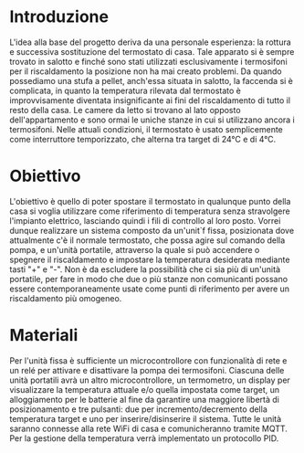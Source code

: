 # Introduzione
L'idea alla base del progetto deriva da una personale esperienza: la rottura e successiva
sostituzione del termostato di casa.
Tale apparato si è sempre trovato in salotto e finché sono stati utilizzati esclusivamente
i termosifoni per il riscaldamento la posizione non ha mai creato problemi.
Da quando possediamo una stufa a pellet, anch'essa situata in salotto, la faccenda si è
complicata, in quanto la temperatura rilevata dal termostato è improvvisamente diventata
insignificante ai fini del riscaldamento di tutto il resto della casa.
Le camere da letto si trovano al lato opposto dell'appartamento e sono ormai le uniche
stanze in cui si utilizzano ancora i termosifoni. Nelle attuali condizioni, il termostato è
usato semplicemente come interruttore temporizzato, che alterna tra target di 24°C e di
4°C.
# Obiettivo
L'obiettivo è quello di poter spostare il termostato in qualunque punto della casa si
voglia utilizzare come riferimento di temperatura senza stravolgere l'impianto elettrico,
lasciando quindi i fili di controllo al loro posto.
Vorrei dunque realizzare un sistema composto da un'unit`f fissa, posizionata dove attualmente
c'è il normale termostato, che possa agire sul comando della pompa, e un'unità
portatile, attraverso la quale si può accendere o spegnere il riscaldamento e impostare
la temperatura desiderata mediante tasti "+" e "-".
Non è da escludere la possibilità che ci sia più di un'unità portatile, per fare in modo
che due o più stanze non comunicanti possano essere contemporaneamente usate come
punti di riferimento per avere un riscaldamento più omogeneo.
# Materiali
Per l'unità fissa è sufficiente un microcontrollore con funzionalità di rete e un relé
per attivare e disattivare la pompa dei termosifoni.
Ciascuna delle unità portatili avrà un altro microcontrollore, un termometro, un display
per visualizzare la temperatura attuale e/o quella impostata come target, un alloggiamento
per le batterie al fine da garantire una maggiore libertà di posizionamento e tre pulsanti:
due per incremento/decremento della temperatura target e uno per inserire/disinserire il sistema.
Tutte le unità saranno connesse alla rete WiFi di casa e comunicheranno tramite MQTT.
Per la gestione della temperatura verrà implementato un protocollo PID.
